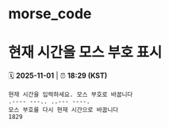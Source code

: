 # morse_code
# 현재 시간을 모스 부호 표시
<!-- MORSE_TIME_START -->
🗓️ **2025-11-01** | ⏰ **18:29 (KST)**

```
현재 시간을 입력하세요. 모스 부호로 바꿉니다
.---- ---.. ..--- ----.
모스 부호를 다시 현재 시간으로 바꿉니다
1829
```
<!-- MORSE_TIME_END -->
